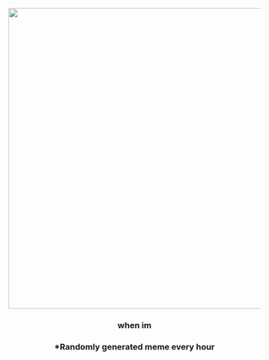 <p align="center">
        <img src="https://i.redd.it/twmkg804ps2a1.jpg" width="600" height="600">
        </p>
        <h3 align="center">when im</h3>
        <h3 align="center">*Randomly generated meme every hour</h3>
    